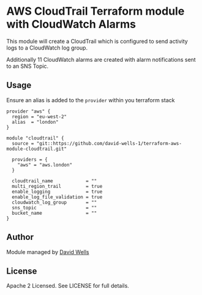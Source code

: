 # AWS CloudTrail Terraform module with CloudWatch Alarms

This module will create a CloudTrail which is configured to send activity logs to a CloudWatch log group.

Additionally 11 CloudWatch alarms are created with alarm notifications sent to an SNS Topic.

## Usage

Ensure an alias is added to the `provider` within you terraform stack

```
provider "aws" {
  region = "eu-west-2"
  alias  = "london"
}
```
```
module "cloudtrail" {
  source = "git::https://github.com/david-wells-1/terraform-aws-module-cloudtrail.git"

  providers = {
    "aws" = "aws.london"
  }

  cloudtrail_name            = ""
  multi_region_trail         = true
  enable_logging             = true
  enable_log_file_validation = true
  cloudwatch_log_group       = ""
  sns_topic                  = ""
  bucket_name                = ""
}
```
## Author

Module managed by [David Wells](https://github.com/david-wells-1)

## License

Apache 2 Licensed. See LICENSE for full details.
